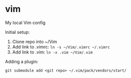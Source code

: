 # vim
My local Vim config

Initial setup:

1. Clone repo into ~/Vim
2. Add link to .vimrc: ```ln -s ~/Vim/.vimrc ~/.vimrc```
3. Add link to .vim: ```ln -x .vim ~/Vim/.vim```

Adding a plugin:

```git submodule add <git repo> ~/.vim/pack/vendors/start/```
